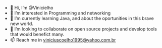 - 👋 Hi, I’m @Vinicielho
- 👀 I’m interested in Programming and networking
- 🌱 I’m currently learning Java, and about the oportunities in this brave new world.
- 💞️ I’m looking to collaborate on open source projects and develop tools that would benefict many.
- 📫 Reach me in viniciuscoelho1995@yahoo.com.br
